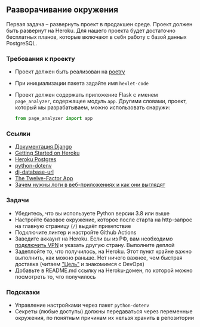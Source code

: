 ## Разворачивание окружения

Первая задача – развернуть проект в продакшен среде. Проект должен быть развернут на Heroku. Для нашего проекта будет достаточно бесплатных планов, которые включают в себя работу с базой данных PostgreSQL.

### Требования к проекту

* Проект должен быть реализован на [poetry](https://python-poetry.org/)
* При инициализации пакета задайте имя `hexlet-code`
* Проект должен содержать приложение Flask с именем `page_analyzer`, содержащее модуль `app`. Другими словами, проект, который мы разрабатываем, можно использовать снаружи:

    ```python
    from page_analyzer import app
    ```

### Ссылки

* [Документация Django](https://docs.djangoproject.com/en/4.0/)
* [Getting Started on Heroku](https://devcenter.heroku.com/articles/getting-started-with-python)
* [Heroku Postgres](https://elements.heroku.com/addons/heroku-postgresql)
* [python-dotenv](https://pypi.org/project/python-dotenv/)
* [dj-database-url](https://pypi.org/project/dj-database-url/)
* [The Twelve-Factor App](https://12factor.net/ru/)
* [Зачем нужны логи в веб-приложениях и как они выглядят](https://guides.hexlet.io/ru/logging/)

### Задачи

* Убедитесь, что вы используете Python версии 3.8 или выше
* Настройте базовое окружение, которое после старта на http-запрос на главную страницу (`/`) выдаёт приветствие
* Подключите линтер и настройте Github Actions
* Заведите аккаунт на Heroku. Если вы из РФ, вам необходимо [подключить VPN](https://github.com/Hexlet/hexlet-unblock) и указать другую страну. Выполните деплой
* Задеплойте то, что получилось, на Heroku. Этот пункт крайне важно выполнить, как можно раньше. Нет ничего важнее, чем быстрая доставка (читаем ["Цель"](https://ru.hexlet.io/pages/recommended-books) и знакомимся с DevOps)
* Добавьте в README.md ссылку на Heroku-домен, по которой можно посмотреть то, что получилось

### Подсказки

* Управление настройками через пакет `python-dotenv`
* Секреты (любые доступы) должны передаваться через переменные окружения, по понятным причинам их нельзя хранить в репозитории
